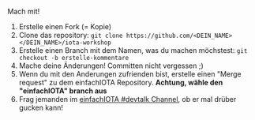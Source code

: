 Mach mit!

1. Erstelle einen Fork (= Kopie)
2. Clone das repository: `git clone https://github.com/<DEIN_NAME></DEIN_NAME>/iota-workshop`
3. Erstelle einen Branch mit dem Namen, was du machen möchstest: `git checkout -b erstelle-kommentare`
3. Mache deine Änderungen! Committen nicht vergessen ;) 
4. Wenn du mit den Anderungen zufrienden bist, erstelle einen "Merge request" zu dem einfachIOTA Repository. **Achtung, wähle den "einfachIOTA"  branch aus**
5. Frag jemanden im [einfachIOTA #devtalk Channel](https://discord.gg/Sa8sHbn), ob er mal drüber gucken kann! 
